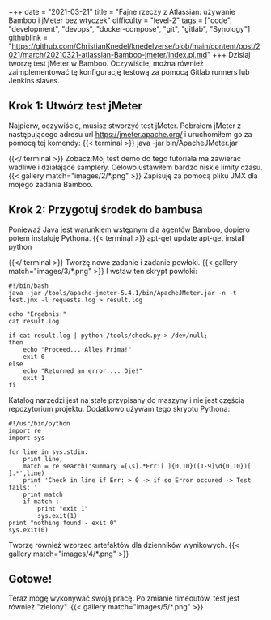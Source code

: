 +++
date = "2021-03-21"
title = "Fajne rzeczy z Atlassian: używanie Bamboo i jMeter bez wtyczek"
difficulty = "level-2"
tags = ["code", "development", "devops", "docker-compose", "git", "gitlab", "Synology"]
githublink = "https://github.com/ChristianKnedel/knedelverse/blob/main/content/post/2021/march/20210321-atlassian-Bamboo-jmeter/index.pl.md"
+++
Dzisiaj tworzę test jMeter w Bamboo. Oczywiście, można również zaimplementować tę konfigurację testową za pomocą Gitlab runners lub Jenkins slaves.
## Krok 1: Utwórz test jMeter
Najpierw, oczywiście, musisz stworzyć test jMeter. Pobrałem jMeter z następującego adresu url https://jmeter.apache.org/ i uruchomiłem go za pomocą tej komendy:
{{< terminal >}}
java -jar bin/ApacheJMeter.jar

{{</ terminal >}}
Zobacz:Mój test demo do tego tutoriala ma zawierać wadliwe i działające samplery. Celowo ustawiłem bardzo niskie limity czasu.
{{< gallery match="images/2/*.png" >}}
Zapisuję za pomocą pliku JMX dla mojego zadania Bamboo.
## Krok 2: Przygotuj środek do bambusa
Ponieważ Java jest warunkiem wstępnym dla agentów Bamboo, dopiero potem instaluję Pythona.
{{< terminal >}}
apt-get update
apt-get install python

{{</ terminal >}}
Tworzę nowe zadanie i zadanie powłoki.
{{< gallery match="images/3/*.png" >}}
I wstaw ten skrypt powłoki:
```
#!/bin/bash
java -jar /tools/apache-jmeter-5.4.1/bin/ApacheJMeter.jar -n -t test.jmx -l requests.log > result.log

echo "Ergebnis:"
cat result.log

if cat result.log | python /tools/check.py > /dev/null; 
then
    echo "Proceed... Alles Prima!"
    exit 0
else
    echo "Returned an error.... Oje!"
    exit 1
fi

```
Katalog narzędzi jest na stałe przypisany do maszyny i nie jest częścią repozytorium projektu. Dodatkowo używam tego skryptu Pythona:
```
#!/usr/bin/python
import re
import sys
 
for line in sys.stdin:
    print line,
    match = re.search('summary =[\s].*Err:[ ]{0,10}([1-9]\d{0,10})[ ].*',line)
    print 'Check in line if Err: > 0 -> if so Error occured -> Test fails: '
    print match
    if match :
        print "exit 1"
        sys.exit(1)
print "nothing found - exit 0"
sys.exit(0)

```
Tworzę również wzorzec artefaktów dla dzienników wynikowych.
{{< gallery match="images/4/*.png" >}}

## Gotowe!
Teraz mogę wykonywać swoją pracę. Po zmianie timeoutów, test jest również "zielony".
{{< gallery match="images/5/*.png" >}}